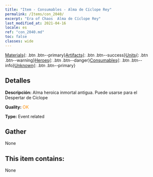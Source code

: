 ```yaml
---
title: "Item - Consumables - Alma de Cíclope Rey"
permalink: /Items/con_2040/
excerpt: "Era of Chaos  Alma de Cíclope Rey"
last_modified_at: 2021-04-16
locale: es
ref: "con_2040.md"
toc: false
classes: wide
---
```

 [Materials](/es/Items/){: .btn .btn--primary}[Artifacts](/es/Items/Artifacts/){: .btn .btn--success}[Units](/es/Items/Units/){: .btn .btn--warning}[Heroes](/es/Items/Heroes/){: .btn .btn--danger}[Consumables](/es/Items/Consumables/){: .btn .btn--info}[Unknown](/es/Items/Unknown/){: .btn .btn--primary}

## Detalles
 **Descripción:** Alma heroica inmortal antigua. Puede usarse para el Despertar de Cíclope

 **Quality:** <span style="color: #FF8C00">OK</span>

 **Type:** Event related

## Gather

  None

## This item contains:

  None

